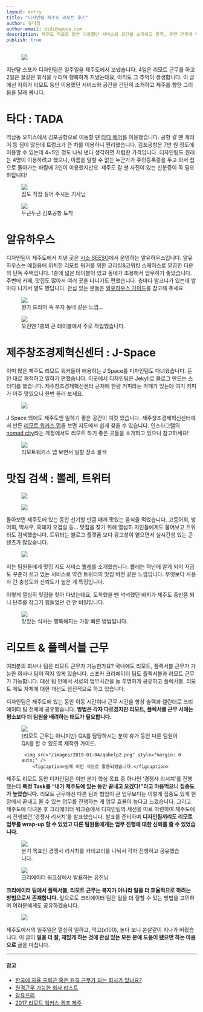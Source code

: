 ```yaml
---
layout: entry
title: "디자인팀 제주도 리모트 후기"
author: 유다정
author-email: didi@spoqa.com
description: 제주도 리모트 동안 이용했던 서비스와 공간을 소개하고 원격, 유연 근무에 대한 생각을 공유합니다.
publish: true
---
```


<figure>
  <img src="/images/2019-01-04/intro.jpg" style="margin: 0 auto;" />
</figure>

지난달 스포카 디자인팀은 일주일을 제주도에서 보냈습니다. 4일은 리모트 근무를 하고 2일은 꿀같은 휴식을 누리며 행복하게 지냈는데요, 아직도 그 추억이 생생합니다. 이 글에선 저희가 리모트 동안 이용했던 서비스와 공간을 간단히 소개하고 제주를 향한 그리움을 달래 봅니다.


# 타다 : TADA
역삼동 오피스에서 김포공항으로 이동할 땐 [타다 에어](https://tadatada.com/#description)를 이용했습니다. 공항 갈 땐 캐리어 등 짐이 많은데 트렁크가 큰 차를 이용하니 편리했습니다. 김포공항은 7만 원 정도에 이용할 수 있는데 4~5인 정도 나눠 낸다 생각하면 저렴한 가격입니다. 디자인팀도 원래는 4명이 이용하려고 했으나, 이름을 말할 수 없는 누군가가 주민등록증을 두고 와서 집으로 돌아가는 바람에 3인이 이용했지만요. 제주도 갈 땐 사진이 있는 신분증이 꼭 필요하답니다!

<figure>
  <img src="/images/2019-01-04/tada-2.jpg" style="margin: 0 auto;" />
     <figcaption>짐도 직접 실어 주시는 기사님</figcaption>
</figure>

<figure>
  <img src="/images/2019-01-04/tada-1.jpg" style="margin: 0 auto;" />
     <figcaption>두근두근 김포공항 도착</figcaption>
</figure>


# 알유하우스


디자인팀이 제주도에서 지낸 곳은 [시소 SEESO](http://www.seeso.kr/)에서 운영하는 알유하우스입니다. 알유하우스는 애월읍에 위치한 리모트 워커를 위한 코리빙&코워킹 스페이스로 깔끔한 타운의 단독 주택입니다. 1층에 넓은 테이블이 있고 동네가 조용해서 업무하기 좋았습니다. 주변에 카페, 맛집도 많아서 여러 곳을 다니기도 편했습니다. 층마다 발코니가 있는데 밤마다 나가서 별도 봤답니다. 관심 있는 분들은 [알유하우스 가이드](https://trello.com/b/QkkrxOce/%EC%95%8C%EC%9C%A0%ED%95%98%EC%9A%B0%EC%8A%A4)를 참고해 주세요.

<figure>
  <img src="/images/2019-01-04/ru-1.jpg" style="margin: 0 auto;" />
     <figcaption>뭔가 드라마 속 부자 동네 같은 느낌...</figcaption>
</figure>

<figure>
  <img src="/images/2019-01-04/ru-2.jpg" style="margin: 0 auto;" />
     <figcaption>오전엔 1층의 큰 테이블에서 주로 작업했습니다.</figcaption>
</figure>


# 제주창조경제혁신센터 : J-Space

이미 많은 제주도 리모트 워커들이 애용하는 J Space를 디자인팀도 다녀왔습니다. 듣던 대로 쾌적하고 일하기 편했습니다. 이곳에서 디자인팀은 Jekyll로 블로그 만드는 스터디를 했습니다. 제주창조경제혁신센터 근처에 한량 커피라는 카페가 있는데 여기 커피가 아주 맛있으니 한번 들러 보세요.

<figure>
  <img src="/images/2019-01-04/jspace.jpg" style="margin: 0 auto;" />
     </figure>

J Space 외에도 제주도엔 일하기 좋은 공간이 여럿 있습니다. 제주창조경제혁신센터에서 만든 [리모트 워커스 맵](http://jccei.kr/starthub/platform/map.htm)을 보면 지도에서 쉽게 찾을 수 있습니다. 인스타그램의 [nomad city](https://www.instagram.com/nomadcity___/)라는 계정에서도 리모트 하기 좋은 곳들을 소개하고 있으니 참고하세요!

<figure>
  <img src="/images/2019-01-04/ru-3.jpg" style="margin: 0 auto;" />
      <figcaption>리모트워커스 맵 보면서 일할 장소 물색</figcaption>
</figure>


# 맛집 검색 : 뽈레, 트위터


<figure>
  <img src="/images/2019-01-04/food-1.jpg" style="margin: 0 auto;" />
</figure>

<figure>
  <img src="/images/2019-01-04/food-3.jpg" style="margin: 0 auto;" />
</figure>

돌아보면 제주도에 있는 동안 신기할 만큼 매끼 맛있는 음식을 먹었습니다. 고등어회, 방어회, 딱새우, 흑돼지 오겹살 등... 맛집을 찾기 위해 열심히 지인들에게도 물어보고 트위터도 검색했습니다. 트위터는 블로그 플랫폼 보다 광고성이 옅으면서 실시간성 있는 콘텐츠가 많았습니다.


<figure>
  <img src="/images/2019-01-04/polle.jpg" style="margin: 0 auto;" />
</figure>

저는 팀원들에게 맛집 지도 서비스 [뽈레](https://polle.com/)를 소개했습니다. 뽈레는 작년에 알게 되어 지금도 꾸준히 쓰고 있는 서비스로 약간 트위터의 맛집 버전 같은 느낌입니다. 무엇보다 사용자 간 충성도와 신뢰도가 높은 게 특징입니다.

이렇게 열심히 맛집을 찾아 다녔는데요, 도착했을 땐 넉넉했던 바지가 제주도 중반쯤 되니 단추를 잠그기 힘들었던 건 안 비밀입니다.

<figure>
  <img src="/images/2019-01-04/food-2.jpg" style="margin: 0 auto;" />
      <figcaption>맛있는 식사는 행복해지는 가장 빠른 방법입니다.</figcaption>
</figure>


# 리모트 & 플렉서블 근무

여러분의 회사나 팀은 리모트 근무가 가능한가요? 국내에도 리모트, 플렉서블 근무가 가능한 회사나 팀이 적지 않게 있습니다. 스포카 크리에이터 팀도 플렉서블과 리모트 근무가 가능합니다. 대신 팀 안에서 서로의 업무시간을 늘 투명하게 공유하고 플렉서블, 리모트 제도 자체에 대한 개선도 점진적으로 하고 있습니다.

디자인팀은 제주도에 있는 동안 이동 시간이나 근무 시간을 항상 슬랙과 캘린더로 크리에이터 팀 전체에 공유했습니다. **방법은 각자 다르겠지만 리모트, 플렉서블 근무 시에는 평소보다 더 팀원을 배려하는 태도가 필요합니다.**

<figure>
    <img src="/images/2019-01-04/qahelp.png" style="margin: 0 auto;" />
        <figcaption>
        (리모트 근무는 아니지만) QA를 담당하시는 분이 휴가 동안 다른 팀원이 QA를 할 수 있도록 제작한 가이드.
        </figcaption>

     <img src="/images/2019-01-04/qahelp2.png" style="margin: 0 auto;" />
        <figcaption>실제 이런 식으로 활용되었습니다.</figcaption>
</figure>

제주도 리모트 동안 디자인팀은 이번 분기 핵심 목표 중 하나인 ‘경쟁사 리서치’를 진행했는데 **특정 Task를 “내가 제주도에 있는 동안 끝내고 오겠다!”라고 마음먹으니 집중도가 높았습니다.** 리모트 근무에선 다른 팀과 협업이 큰 업무보다는 이렇게 집중도 있게 현장에서 끝내고 올 수 있는 업무를 진행하는 게 업무 효율이 높다고 느꼈습니다. 그리고 제주도에 다녀온 후 크리에이터 워크숍에서 디자인팀의 세션을 따로 마련하여 제주도에서 진행했던 ‘경쟁사 리서치’를 발표했습니다. 발표를 준비하며 **디자인팀끼리도 리모트 업무를 wrap-up 할 수 있었고 다른 팀원들에게는 업무 진행에 대한 신뢰를 줄 수 있었습니다.**

<figure>
  <img src="/images/2019-01-04/work.jpg" style="margin: 0 auto;" />
     <figcaption>
     분기 목표인 경쟁사 리서치를 카테고리를 나눠서 각자 진행하고 공유했습니다.
     </figcaption>
</figure>

<figure>
  <img src="/images/2019-01-04/workshop.jpg" style="margin: 0 auto;" />
     <figcaption>크리에이터 워크샵에서 발표하는 유진님</figcaption>
</figure>

**크리에이터 팀에서 플렉서블, 리모트 근무는 복지가 아니라 일을 더 효율적으로 하려는 방법으로서 존재합니다.** 앞으로도 크리에이터 팀은 일을 더 잘할 수 있는 방법을 고민하며 여러분에게도 공유하겠습니다.

<figure>
  <img src="/images/2019-01-04/outro.jpg" style="margin: 0 auto;" />
</figure>

제주도에서의 일주일은 열심히 일하고, 먹고(x100), 놀다 보니 쏜살같이 지나가 버렸습니다. 이 글이 **일을 더 잘, 재밌게 하는 것에 관심 있는 모든 분에 도움이 됐으면 하는 마음으로** 글을 마칩니다.


---

#### 참고
- [한국에 자율 출퇴근 혹은 원격 근무가 되는 회사가 있나요?](https://github.com/milooy/remote-or-flexible-work-company-in-korea)
- [원격근무 가능한 회사 리스트](https://jobs.nomadcoders.co/companies/)
- [알유프리](https://www.rufree.kr/about)
- [2017 리모트 워커스 캠프 제주](https://www.youtube.com/playlist?list=PLEzitFFp018JsT_v-98CvOR4jaiKHol2z)

